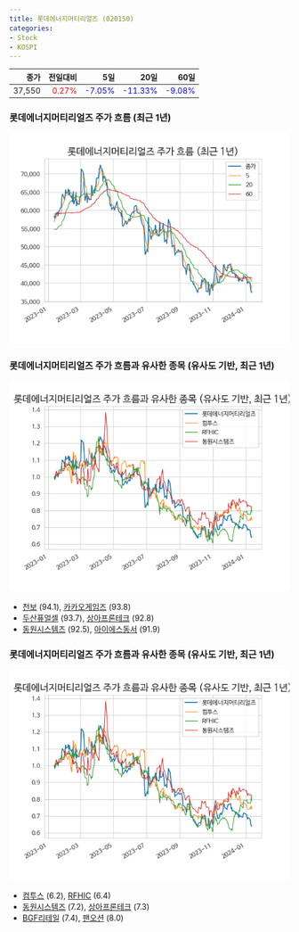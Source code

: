 ```yaml
---
title: 롯데에너지머티리얼즈 (020150)
categories:
- Stock
- KOSPI
---
```


|종가|전일대비|5일|20일|60일|
|---:|-------:|--:|---:|---:|
|37,550|<span style="color: red">0.27%</span>|<span style="color: blue">-7.05%</span>|<span style="color: blue">-11.33%</span>|<span style="color: blue">-9.08%</span>|

<!-- more -->
### 롯데에너지머티리얼즈 주가 흐름 (최근 1년)
![020150](/assets/images/stock/020150.png)


### 롯데에너지머티리얼즈 주가 흐름과 유사한 종목 (유사도 기반, 최근 1년)
![020150](/assets/images/stock/020150_sim.png)

- [천보](/278280/) (94.1), [카카오게임즈](/293490/) (93.8)
- [두산퓨얼셀](/336260/) (93.7), [상아프론테크](/089980/) (92.8)
- [동원시스템즈](/014820/) (92.5), [아이에스동서](/010780/) (91.9)


### 롯데에너지머티리얼즈 주가 흐름과 유사한 종목 (유사도 기반, 최근 1년)
![020150](/assets/images/stock/020150_sim.png)

- [컴투스](/078340/) (6.2), [RFHIC](/218410/) (6.4)
- [동원시스템즈](/014820/) (7.2), [상아프론테크](/089980/) (7.3)
- [BGF리테일](/282330/) (7.4), [팬오션](/028670/) (8.0)